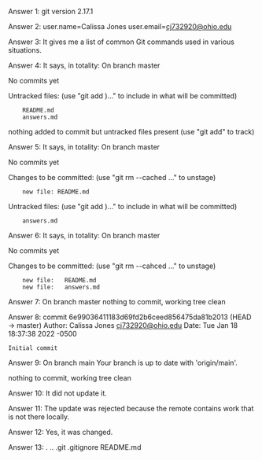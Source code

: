 Answer 1: 
git version 2.17.1

Answer 2:
user.name=Calissa Jones
user.email=cj732920@ohio.edu

Answer 3:
It gives me a list of common Git commands used in various situations.

Answer 4:
It says, in totality:
On branch master

No commits yet

Untracked files:
    (use "git add <file>)..." to include in what will be committed)

        README.md
        answers.md

nothing added to commit but untracked files present (use "git add" to track)

Answer 5:
It says, in totality:
On branch master

No commits yet

Changes to be committed:
    (use "git rm --cached <file>..." to unstage)

        new file: README.md

Untracked files:
    (use "git add <file>)..." to include in what will be committed)

        answers.md

Answer 6:
It says, in totality:
On branch master

No commits yet

Changes to be committed:
    (use "git rm --cahced <file>..." to unstage)

        new file:   README.md
        new file:   answers.md

Answer 7:
On branch master
nothing to commit, working tree clean

Answer 8:
commit 6e99036411183d69fd2b6ceed856475da81b2013 (HEAD -> master)
Author: Calissa Jones <cj732920@ohio.edu>
Date:   Tue Jan 18 18:37:38 2022 -0500

    Initial commit

Answer 9:
On branch main
Your branch is up to date with 'origin/main'.

nothing to commit, working tree clean

Answer 10:
It did not update it.

Answer 11: 
The update was rejected because the remote contains work that is not there locally.

Answer 12:
Yes, it was changed.

Answer 13:
.  ..  .git  .gitignore  README.md